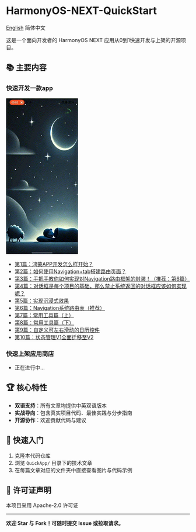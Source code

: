 # HarmonyOS-NEXT-QuickStart

[English](README.md) 简体中文

这是一个面向开发者的 HarmonyOS NEXT 应用从0到1快速开发与上架的开源项目。

## 📚 主要内容

### 快速开发一款app

![](QuickApp/demo.gif)

- [第1篇：鸿蒙APP开发怎么样开始？](QuickApp/001/index_zh.md)
- [第2篇：如何使用Navigation+tab搭建路由页面？](QuickApp/002/index_zh.md)
- [第3篇：手把手教你如何实现对Navigation路由框架的封装！（推荐：第6篇）](QuickApp/003/index_zh.md)
- [第4篇：对话框是每个项目的基础，那么禁止系统返回的对话框应该如何实现呢？](QuickApp/004/index_zh.md)
- [第5篇：实现沉浸式效果](QuickApp/005/index_zh.md)
- [第6篇：Navigation系统路由表（推荐）](QuickApp/006/index_zh.md)
- [第7篇：常用工具篇（上）](QuickApp/007/index_zh.md)
- [第8篇：常用工具篇（下）](QuickApp/008/index_zh.md)
- [第9篇：自定义可左右滑动的日历控件](QuickApp/009/index_zh.md)
- [第10篇：状态管理V1全面迁移至V2](QuickApp/010/index_zh.md)

### 快速上架应用商店

- 正在进行中...

## 🏆 核心特性

- **双语支持**：所有文章均提供中英双语版本
- **实战导向**：包含真实项目代码、最佳实践与分步指南
- **开源协作**：欢迎贡献代码与建议

## 🚀 快速入门

1. 克隆本代码仓库
2. 浏览 `QuickApp/` 目录下的技术文章
3. 在每篇文章对应的文件夹中直接查看图片与代码示例

## 📄 许可证声明

本项目采用 Apache-2.0 许可证

---

**欢迎 Star 与 Fork！可随时提交 Issue 或拉取请求。**
